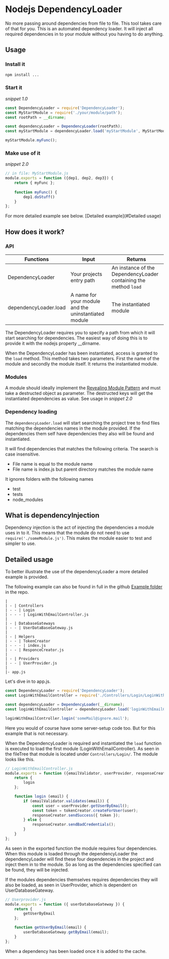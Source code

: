 # Nodejs DependencyLoader
No more passing around dependencies from file to file. This tool takes care of that for you.
This is an automated dependency loader. It will inject all required dependencies in to your module without
you having to do anything.

## Usage

### Install it
 ```bash
 npm install ...
 ```
 
 ### Start it
 _snippet 1.0_ 
 ```javascript
 const DependencyLoader = require('DependencyLoader');
 const MyStartModule = require('./your/module/path');
 const rootPath = __dirname;
 
 const dependencyLoader = DependencyLoader(rootPath);
 const myStartModule = dependencyLoader.load('myStartModule', MyStartModule );
 
 myStartModule.myFunc();
 ```
 
 ### Make use of it
 _snippet 2.0_
 ```javascript
 // in file: MyStartModule.js
 module.exports = function ({dep1, dep2, dep3}) {
     return { myFunc };
     
     function myFunc() {
         dep1.doStuff()
     }
 };
 ```
For more detailed example see below. [Detailed example](#Detailed usage)

## How does it work?
### API 
| Functions              | Input                                                | Returns
| ---------------------- | ---------------------------------------------------- | ---------------------------------------------------------------- |
| DependencyLoader       | Your projects entry path                             | An instance of the DependencyLoader containing the method `load` |
| dependencyLoader.load  | A name for your module and the uninstantiated module | The instantiated module                                          |

The DependencyLoader requires you to specify a path from which it will start searching for dependencies.
The easiest way of doing this is to provide it with the nodejs property __dirname.

When the DependencyLoader has been instantiated, access is granted to the `load` method.
This method takes two parameters. First the name of the module and secondly the module itself. It returns the 
instantiated module.

### Modules
A module should ideally implement the [Revealing Module Pattern](https://www.oreilly.com/library/view/learning-javascript-design/9781449334840/ch09s03.html)
and must take a destructed object as parameter. The destructed keys will get the instantiated dependencies as value. See usage
in _snippet 2.0_

### Dependency loading
The `dependencyLoader.load` will start searching the project tree to find files matching the dependencies
names in the module provided. If the dependencies them self have dependencies they also will be found and instantiated.

It will find dependencies that matches the following criteria. The search is case insensitive.
- File name is equal to the module name
- File name is index.js but parent directory matches the module name  

It ignores folders with the following names
- test
- tests
- node_modules
 
## What is dependencyInjection
Dependency injection is the act of injecting the dependencies a module uses in to it. This means that the module do not
need to use `require('./someModule.js')`. This makes the module easier to test and simpler to use.

## Detailed usage
To better illustrate the use of the dependencyLoader a more detailed example is provided.

The following example can also be found in full in the github 
[Example folder](https://github.com/kristofferkarlsson93/JavaScript-DependencyLoader/tree/master/Example/) in the repo.

```ASCII
|
| - | Controllers
| - - | Login
| - - - | LoginWithEmailController.js 
|
| - | DatabaseGateways
| - - | UserDataBaseGateway.js
|
| - | Helpers
| - - | TokenCreator
| - - - | index.js
| - - | ResponceCreator.js
|
| - | Providers
| - - | UserProvider.js
|
|- app.js
```

Let's dive in to app.js.

```javascript
const DependencyLoader = require('DependencyLoader');
const LoginWithEmailController = require('./Controllers/Login/LoginWithEmailController.js');

const dependencyLoader = DependencyLoader(__dirname);
const loginWithEmailController = dependencyLoader.load('loginWithEmailController', LoginWithEmailController);

loginWithEmailController.login('someMail@ignore.mail');
```
Here you would of course have some server-setup code too. But for this example that is not necessary.

When the DependencyLoader is required and instantiated the `load` function is executed to load the first module (LoginWithEmailController).
As seen in the fileTree that module is located under `Controllers/Login/`. 
The module looks like this.

```javascript
// LoginWithEmailController.js
module.exports = function ({emailValidator, userProvider, responseCreator, tokenCreator}) {
    return {
        login
    };

    function login (email) {
        if (emailValidator.validates(email)) {
            const user = userProvider.getUserByEmail();
            const token = tokenCreator.createForUser(user);
            responseCreator.sendSuccess({ token });
        } else {
            responseCreator.sendBadCredentials();
        }
    }
};
```

As seen in the exported function the module requires four dependencies. When this module is loaded through the 
dependencyLoader the dependencyLoader will find these four dependencies in the project and inject them in to the module.
So as long as the dependencies specified can be found, they will be injected.

If the modules dependencies themselves requires dependencies they will also be loaded, as seen in UserProvider, 
which is dependent on UserDatabaseGateway.

```javascript
// Userprovider.js
module.exports = function ({ userDatabaseGateway }) {
    return {
        getUserByEmail
    };

    function getUserByEmail(email) {
        userDatabaseGateway.getByEmail(email);
    }
};
```

When a dependency has been loaded once it is added to the cache.